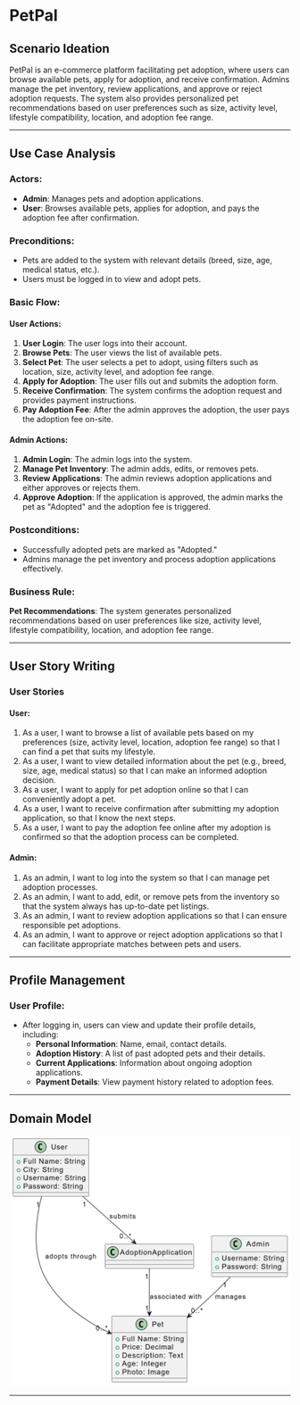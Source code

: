 # PetPal

## Scenario Ideation
PetPal is an e-commerce platform facilitating pet adoption, where users can browse available pets, apply for adoption, and receive confirmation. Admins manage the pet inventory, review applications, and approve or reject adoption requests. The system also provides personalized pet recommendations based on user preferences such as size, activity level, lifestyle compatibility, location, and adoption fee range.

---

## Use Case Analysis

### Actors:
- **Admin**: Manages pets and adoption applications.
- **User**: Browses available pets, applies for adoption, and pays the adoption fee after confirmation.

### Preconditions:
- Pets are added to the system with relevant details (breed, size, age, medical status, etc.).
- Users must be logged in to view and adopt pets.

### Basic Flow:
#### User Actions:
1. **User Login**: The user logs into their account.
2. **Browse Pets**: The user views the list of available pets.
3. **Select Pet**: The user selects a pet to adopt, using filters such as location, size, activity level, and adoption fee range.
4. **Apply for Adoption**: The user fills out and submits the adoption form.
5. **Receive Confirmation**: The system confirms the adoption request and provides payment instructions.
6. **Pay Adoption Fee**: After the admin approves the adoption, the user pays the adoption fee on-site.

#### Admin Actions:
1. **Admin Login**: The admin logs into the system.
2. **Manage Pet Inventory**: The admin adds, edits, or removes pets.
3. **Review Applications**: The admin reviews adoption applications and either approves or rejects them.
4. **Approve Adoption**: If the application is approved, the admin marks the pet as "Adopted" and the adoption fee is triggered.

### Postconditions:
- Successfully adopted pets are marked as "Adopted."
- Admins manage the pet inventory and process adoption applications effectively.

### Business Rule:
**Pet Recommendations**: The system generates personalized recommendations based on user preferences like size, activity level, lifestyle compatibility, location, and adoption fee range.

---

## User Story Writing

### User Stories
#### User:
1. As a user, I want to browse a list of available pets based on my preferences (size, activity level, location, adoption fee range) so that I can find a pet that suits my lifestyle.
2. As a user, I want to view detailed information about the pet (e.g., breed, size, age, medical status) so that I can make an informed adoption decision.
3. As a user, I want to apply for pet adoption online so that I can conveniently adopt a pet.
4. As a user, I want to receive confirmation after submitting my adoption application, so that I know the next steps.
5. As a user, I want to pay the adoption fee online after my adoption is confirmed so that the adoption process can be completed.

#### Admin:
1. As an admin, I want to log into the system so that I can manage pet adoption processes.
2. As an admin, I want to add, edit, or remove pets from the inventory so that the system always has up-to-date pet listings.
3. As an admin, I want to review adoption applications so that I can ensure responsible pet adoptions.
4. As an admin, I want to approve or reject adoption applications so that I can facilitate appropriate matches between pets and users.

---

## Profile Management
### User Profile:
- After logging in, users can view and update their profile details, including:
  - **Personal Information**: Name, email, contact details.
  - **Adoption History**: A list of past adopted pets and their details.
  - **Current Applications**: Information about ongoing adoption applications.
  - **Payment Details**: View payment history related to adoption fees.

---

## Domain Model
![Domain Model](./domain-model.png)

---


